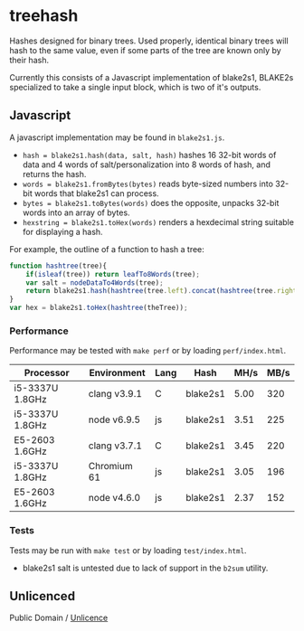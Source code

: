 # treehash

Hashes designed for binary trees.
Used properly, identical binary trees will hash to the same value,
even if some parts of the tree are known only by their hash.

Currently this consists of a Javascript implementation of blake2s1,
BLAKE2s specialized to take a single input block, which is two of it's outputs.

## Javascript

A javascript implementation may be found in `blake2s1.js`.

* `hash = blake2s1.hash(data, salt, hash)` hashes 16 32-bit words of data and 4 words of salt/personalization into 8 words of hash, and returns the hash.
* `words = blake2s1.fromBytes(bytes)` reads byte-sized numbers into 32-bit words that blake2s1 can process.
* `bytes = blake2s1.toBytes(words)` does the opposite, unpacks 32-bit words into an array of bytes.
* `hexstring = blake2s1.toHex(words)` renders a hexdecimal string suitable for displaying a hash.

For example, the outline of a function to hash a tree:

```js
function hashtree(tree){
	if(isleaf(tree)) return leafTo8Words(tree);
	var salt = nodeDataTo4Words(tree);
	return blake2s1.hash(hashtree(tree.left).concat(hashtree(tree.right)), salt, []);
}
var hex = blake2s1.toHex(hashtree(theTree));
```

### Performance

Performance may be tested with `make perf` or by loading `perf/index.html`.

|    Processor    | Environment  | Lang |   Hash   | MH/s | MB/s |
| --------------- | ------------ | ---- | -------- | ---- | ---- |
| i5-3337U 1.8GHz | clang v3.9.1 | C    | blake2s1 | 5.00 | 320  |
| i5-3337U 1.8GHz | node v6.9.5  | js   | blake2s1 | 3.51 | 225  |
| E5-2603 1.6GHz  | clang v3.7.1 | C    | blake2s1 | 3.45 | 220  |
| i5-3337U 1.8GHz | Chromium 61  | js   | blake2s1 | 3.05 | 196  |
| E5-2603 1.6GHz  | node v4.6.0  | js   | blake2s1 | 2.37 | 152  |

### Tests

Tests may be run with `make test` or by loading `test/index.html`.

* blake2s1 salt is untested due to lack of support in the `b2sum` utility.

## Unlicenced

Public Domain / [Unlicence](https://unlicence.org/)
